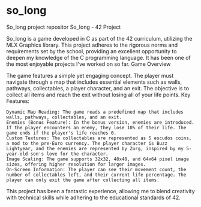 # so_long
So_long project repositor
So_long - 42 Project

So_long is a game developed in C as part of the 42 curriculum, utilizing the MLX Graphics library. This project adheres to the rigorous norms and requirements set by the school, providing an excellent opportunity to deepen my knowledge of the C programming language. It has been one of the most enjoyable projects I've worked on so far.
Game Overview

The game features a simple yet engaging concept. The player must navigate through a map that includes essential elements such as walls, pathways, collectables, a player character, and an exit. The objective is to collect all items and reach the exit without losing all of your life points.
Key Features:

    Dynamic Map Reading: The game reads a predefined map that includes walls, pathways, collectables, and an exit.
    Enemies (Bonus Feature): In the bonus version, enemies are introduced. If the player encounters an enemy, they lose 10% of their life. The game ends if the player's life reaches 0.
    Custom Textures: The collectables are represented as 5 escudos coins, a nod to the pre-Euro currency. The player character is Buzz Lightyear, and the enemies are represented by Zurg, inspired by my 5-year-old son's love for the character.
    Image Scaling: The game supports 32x32, 48x48, and 64x64 pixel image sizes, offering higher resolution for larger images.
    On-Screen Information: The player can see their movement count, the number of collectables left, and their current life percentage. The player can only exit the game after collecting all items.

This project has been a fantastic experience, allowing me to blend creativity with technical skills while adhering to the educational standards of 42.
